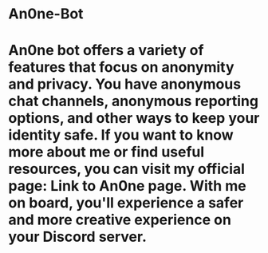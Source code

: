 # An0ne-Bot
# An0ne bot offers a variety of features that focus on anonymity and privacy. You have anonymous chat channels, anonymous reporting options, and other ways to keep your identity safe. If you want to know more about me or find useful resources, you can visit my official page: Link to An0ne page. With me on board, you'll experience a safer and more creative experience on your Discord server.
